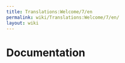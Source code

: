 ```yaml
---
title: Translations:Welcome/7/en
permalink: wiki/Translations:Welcome/7/en/
layout: wiki
---
```


# Documentation
